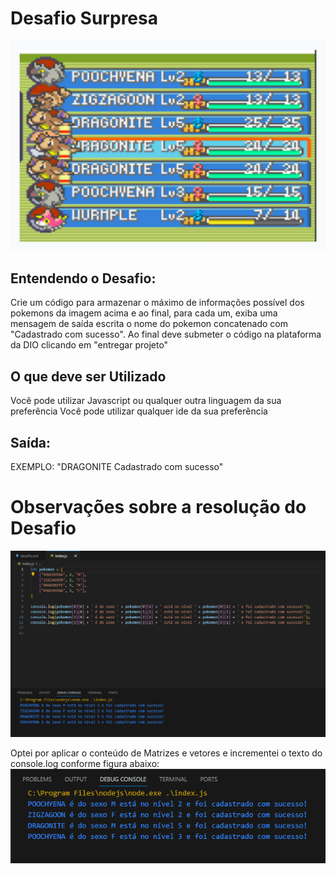 # Desafio Surpresa
![](/assets/shape_1.png)

## Entendendo o Desafio:

Crie um código para armazenar o máximo de informações possível dos pokemons da imagem acima e ao final, 
para cada um, exiba uma mensagem de saída escrita o nome do pokemon concatenado com "Cadastrado com sucesso".
Ao final deve submeter o código na plataforma da DIO clicando em "entregar projeto"

## O que deve ser Utilizado

Você pode utilizar Javascript ou qualquer outra linguagem da sua preferência
Você pode utilizar qualquer ide da sua preferência

## Saída:
EXEMPLO:
"DRAGONITE Cadastrado com sucesso"

# Observações sobre a resolução do Desafio
![](/assets/output1.png)

Optei por aplicar o conteúdo de Matrizes e vetores e incrementei o texto do console.log conforme figura abaixo:
![](/assets/output2.png)

